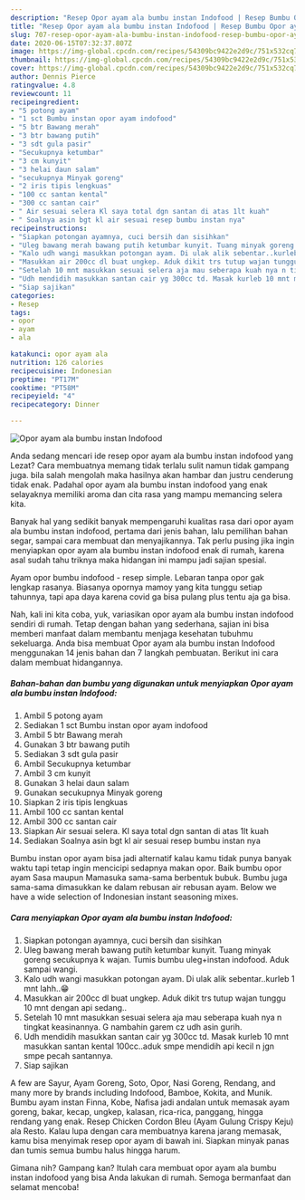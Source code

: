 ```yaml
---
description: "Resep Opor ayam ala bumbu instan Indofood | Resep Bumbu Opor ayam ala bumbu instan Indofood Yang Sempurna"
title: "Resep Opor ayam ala bumbu instan Indofood | Resep Bumbu Opor ayam ala bumbu instan Indofood Yang Sempurna"
slug: 707-resep-opor-ayam-ala-bumbu-instan-indofood-resep-bumbu-opor-ayam-ala-bumbu-instan-indofood-yang-sempurna
date: 2020-06-15T07:32:37.807Z
image: https://img-global.cpcdn.com/recipes/54309bc9422e2d9c/751x532cq70/opor-ayam-ala-bumbu-instan-indofood-foto-resep-utama.jpg
thumbnail: https://img-global.cpcdn.com/recipes/54309bc9422e2d9c/751x532cq70/opor-ayam-ala-bumbu-instan-indofood-foto-resep-utama.jpg
cover: https://img-global.cpcdn.com/recipes/54309bc9422e2d9c/751x532cq70/opor-ayam-ala-bumbu-instan-indofood-foto-resep-utama.jpg
author: Dennis Pierce
ratingvalue: 4.8
reviewcount: 11
recipeingredient:
- "5 potong ayam"
- "1 sct Bumbu instan opor ayam indofood"
- "5 btr Bawang merah"
- "3 btr bawang putih"
- "3 sdt gula pasir"
- "Secukupnya ketumbar"
- "3 cm kunyit"
- "3 helai daun salam"
- "secukupnya Minyak goreng"
- "2 iris tipis lengkuas"
- "100 cc santan kental"
- "300 cc santan cair"
- " Air sesuai selera Kl saya total dgn santan di atas 1lt kuah"
- " Soalnya asin bgt kl air sesuai resep bumbu instan nya"
recipeinstructions:
- "Siapkan potongan ayamnya, cuci bersih dan sisihkan"
- "Uleg bawang merah bawang putih ketumbar kunyit. Tuang minyak goreng secukupnya k wajan. Tumis bumbu uleg+instan indofood. Aduk sampai wangi."
- "Kalo udh wangi masukkan potongan ayam. Di ulak alik sebentar..kurleb 1 mnt lahh..😁"
- "Masukkan air 200cc dl buat ungkep. Aduk dikit trs tutup wajan tunggu 10 mnt dengan api sedang.."
- "Setelah 10 mnt masukkan sesuai selera aja mau seberapa kuah nya n tingkat keasinannya. G nambahin garem cz udh asin gurih."
- "Udh mendidih masukkan santan cair yg 300cc td. Masak kurleb 10 mnt masukkan santan kental 100cc..aduk smpe mendidih api kecil n jgn smpe pecah santannya."
- "Siap sajikan"
categories:
- Resep
tags:
- opor
- ayam
- ala

katakunci: opor ayam ala 
nutrition: 126 calories
recipecuisine: Indonesian
preptime: "PT17M"
cooktime: "PT58M"
recipeyield: "4"
recipecategory: Dinner

---
```



![Opor ayam ala bumbu instan Indofood](https://img-global.cpcdn.com/recipes/54309bc9422e2d9c/751x532cq70/opor-ayam-ala-bumbu-instan-indofood-foto-resep-utama.jpg)

Anda sedang mencari ide resep opor ayam ala bumbu instan indofood yang Lezat? Cara membuatnya memang tidak terlalu sulit namun tidak gampang juga. bila salah mengolah maka hasilnya akan hambar dan justru cenderung tidak enak. Padahal opor ayam ala bumbu instan indofood yang enak selayaknya memiliki aroma dan cita rasa yang mampu memancing selera kita.

Banyak hal yang sedikit banyak mempengaruhi kualitas rasa dari opor ayam ala bumbu instan indofood, pertama dari jenis bahan, lalu pemilihan bahan segar, sampai cara membuat dan menyajikannya. Tak perlu pusing jika ingin menyiapkan opor ayam ala bumbu instan indofood enak di rumah, karena asal sudah tahu triknya maka hidangan ini mampu jadi sajian spesial.

Ayam opor bumbu indofood - resep simple. Lebaran tanpa opor gak lengkap rasanya. Biasanya opornya mamoy yang kita tunggu setiap tahunnya, tapi apa daya karena covid ga bisa pulang plus tentu aja ga bisa.


Nah, kali ini kita coba, yuk, variasikan opor ayam ala bumbu instan indofood sendiri di rumah. Tetap dengan bahan yang sederhana, sajian ini bisa memberi manfaat dalam membantu menjaga kesehatan tubuhmu sekeluarga. Anda bisa membuat Opor ayam ala bumbu instan Indofood menggunakan 14 jenis bahan dan 7 langkah pembuatan. Berikut ini cara dalam membuat hidangannya.

<!--inarticleads1-->

##### Bahan-bahan dan bumbu yang digunakan untuk menyiapkan Opor ayam ala bumbu instan Indofood:

1. Ambil 5 potong ayam
1. Sediakan 1 sct Bumbu instan opor ayam indofood
1. Ambil 5 btr Bawang merah
1. Gunakan 3 btr bawang putih
1. Sediakan 3 sdt gula pasir
1. Ambil Secukupnya ketumbar
1. Ambil 3 cm kunyit
1. Gunakan 3 helai daun salam
1. Gunakan secukupnya Minyak goreng
1. Siapkan 2 iris tipis lengkuas
1. Ambil 100 cc santan kental
1. Ambil 300 cc santan cair
1. Siapkan  Air sesuai selera. Kl saya total dgn santan di atas 1lt kuah
1. Sediakan  Soalnya asin bgt kl air sesuai resep bumbu instan nya


Bumbu instan opor ayam bisa jadi alternatif kalau kamu tidak punya banyak waktu tapi tetap ingin mencicipi sedapnya makan opor. Baik bumbu opor ayam Sasa maupun Mamasuka sama-sama berbentuk bubuk. Bumbu juga sama-sama dimasukkan ke dalam rebusan air rebusan ayam. Below we have a wide selection of Indonesian instant seasoning mixes. 

<!--inarticleads2-->

##### Cara menyiapkan Opor ayam ala bumbu instan Indofood:

1. Siapkan potongan ayamnya, cuci bersih dan sisihkan
1. Uleg bawang merah bawang putih ketumbar kunyit. Tuang minyak goreng secukupnya k wajan. Tumis bumbu uleg+instan indofood. Aduk sampai wangi.
1. Kalo udh wangi masukkan potongan ayam. Di ulak alik sebentar..kurleb 1 mnt lahh..😁
1. Masukkan air 200cc dl buat ungkep. Aduk dikit trs tutup wajan tunggu 10 mnt dengan api sedang..
1. Setelah 10 mnt masukkan sesuai selera aja mau seberapa kuah nya n tingkat keasinannya. G nambahin garem cz udh asin gurih.
1. Udh mendidih masukkan santan cair yg 300cc td. Masak kurleb 10 mnt masukkan santan kental 100cc..aduk smpe mendidih api kecil n jgn smpe pecah santannya.
1. Siap sajikan


A few are Sayur, Ayam Goreng, Soto, Opor, Nasi Goreng, Rendang, and many more by brands including Indofood, Bamboe, Kokita, and Munik. Bumbu ayam instan Finna, Kobe, Nafisa jadi andalan untuk memasak ayam goreng, bakar, kecap, ungkep, kalasan, rica-rica, panggang, hingga rendang yang enak. Resep Chicken Cordon Bleu (Ayam Gulung Crispy Keju) ala Resto. Kalau lupa dengan cara membuatnya karena jarang memasak, kamu bisa menyimak resep opor ayam di bawah ini. Siapkan minyak panas dan tumis semua bumbu halus hingga harum. 

Gimana nih? Gampang kan? Itulah cara membuat opor ayam ala bumbu instan indofood yang bisa Anda lakukan di rumah. Semoga bermanfaat dan selamat mencoba!
